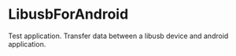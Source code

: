 # LibusbForAndroid
Test application. Transfer data between a libusb device and android application. 
